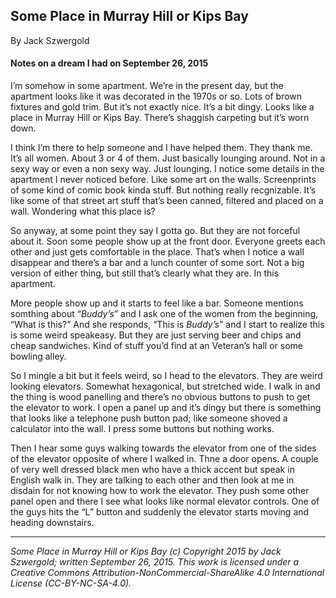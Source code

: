 ## Some Place in Murray Hill or Kips Bay

By Jack Szwergold

#### Notes on a dream I had on September 26, 2015

I’m somehow in some apartment. We’re in the present day, but the apartment looks like it was decorated in the 1970s or so. Lots of brown fixtures and gold trim. But it’s not exactly nice. It’s a bit dingy. Looks like a place in Murray Hill or Kips Bay. There’s shaggish carpeting but it’s worn down.

I think I’m there to help someone and I have helped them. They thank me. It’s all women. About 3 or 4 of them. Just basically lounging around. Not in a sexy way or even a non sexy way. Just lounging. I notice some details in the apartment I never noticed before. Like some art on the walls. Screenprints of some kind of comic book kinda stuff. But nothing really recgnizable. It’s like some of that street art stuff that’s been canned, filtered and placed on a wall. Wondering what this place is?

So anyway, at some point they say I gotta go. But they are not forceful about it. Soon some people show up at the front door. Everyone greets each other and just gets comfortable in the place. That’s when I notice a wall disappear and there’s a bar and a lunch counter of some sort. Not a big version of either thing, but still that’s clearly what they are. In this apartment.

More people show up and it starts to feel like a bar. Someone mentions somthing about “*Buddy’s*” and I ask one of the women from the beginning, “What is this?” And she responds, “This is *Buddy’s*” and I start to realize this is some weird speakeasy. But they are just serving beer and chips and cheap sandwiches. Kind of stuff you’d find at an Veteran’s hall or some bowling alley.

So I mingle a bit but it feels weird, so I head to the elevators. They are weird looking elevators. Somewhat hexagonical, but stretched wide. I walk in and the thing is wood panelling and there’s no obvious buttons to push to get the elevator to work. I open a panel up and it’s dingy but there is something that looks like a telephone push button pad; like someone shoved a calculator into the wall. I press some buttons but nothing works.

Then I hear some guys walking towards the elevator from one of the sides of the elevator opposite of where I walked in. Thne a door opens. A couple of very well dressed black men who have a thick accent but speak in English walk in. They are talking to each other and then look at me in disdain for not knowing how to work the elevator. They push some other panel open and there I see what looks like normal elevator controls. One of the guys hits the “L” button and suddenly the elevator starts moving and heading downstairs.

***

*Some Place in Murray Hill or Kips Bay (c) Copyright 2015 by Jack Szwergold; written September 26, 2015. This work is licensed under a Creative Commons Attribution-NonCommercial-ShareAlike 4.0 International License (CC-BY-NC-SA-4.0).*